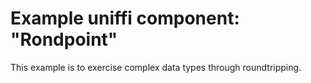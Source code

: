 # Example uniffi component: "Rondpoint"

This example is to exercise complex data types through roundtripping.
